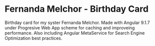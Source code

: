 # Fernanda Melchor - Birthday Card
Birthday card for my syster Fernanda Melchor.
Made with Angular 9.1.7 under Progresive Web App scheme for caching and improveing performance. Also including Angular MetaService for Search Engine Optimization best practices.

